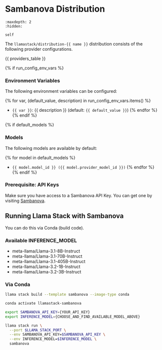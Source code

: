 # Sambanova Distribution

```{toctree}
:maxdepth: 2
:hidden:

self
```

The `llamastack/distribution-{{ name }}` distribution consists of the following provider configurations.

{{ providers_table }}

{% if run_config_env_vars %}

### Environment Variables

The following environment variables can be configured:

{% for var, (default_value, description) in run_config_env_vars.items() %}

- `{{ var }}`: {{ description }} (default: `{{ default_value }}`)
  {% endfor %}
  {% endif %}

{% if default_models %}

### Models

The following models are available by default:

{% for model in default_models %}

- `{{ model.model_id }} ({{ model.provider_model_id }})`
  {% endfor %}
  {% endif %}

### Prerequisite: API Keys

Make sure you have access to a Sambanova API Key. You can get one by visiting [Sambanova](https://cloud.sambanova.ai/apis).

## Running Llama Stack with Sambanova

You can do this via Conda (build code).

### Available INFERENCE_MODEL

- meta-llama/Llama-3.1-8B-Instruct
- meta-llama/Llama-3.1-70B-Instruct
- meta-llama/Llama-3.1-405B-Instruct
- meta-llama/Llama-3.2-1B-Instruct
- meta-llama/Llama-3.2-3B-Instruct

### Via Conda

```bash
llama stack build --template sambanova --image-type conda

conda activate llamastack-sambanova

export SAMBANOVA_API_KEY={YOUR_API_KEY}
export INFERENCE_MODEL={CHOOSE_AND_FIND_AVAILABLE_MODEL_ABOVE}

llama stack run \
  --port $LLAMA_STACK_PORT \
  --env SAMBANOVA_API_KEY=$SAMBANOVA_API_KEY \
  --env INFERENCE_MODEL=$INFERENCE_MODEL \
  sambanova
```

